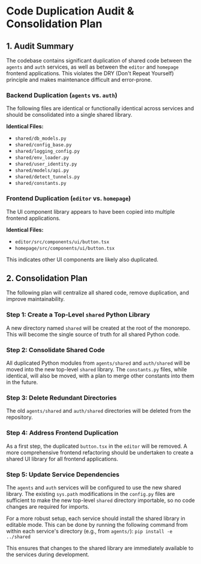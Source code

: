 
# Code Duplication Audit & Consolidation Plan

## 1. Audit Summary

The codebase contains significant duplication of shared code between the `agents` and `auth` services, as well as between the `editor` and `homepage` frontend applications. This violates the DRY (Don't Repeat Yourself) principle and makes maintenance difficult and error-prone.

### Backend Duplication (`agents` vs. `auth`)

The following files are identical or functionally identical across services and should be consolidated into a single shared library.

**Identical Files:**
*   `shared/db_models.py`
*   `shared/config_base.py`
*   `shared/logging_config.py`
*   `shared/env_loader.py`
*   `shared/user_identity.py`
*   `shared/models/api.py`
*   `shared/detect_tunnels.py`
*   `shared/constants.py`

### Frontend Duplication (`editor` vs. `homepage`)

The UI component library appears to have been copied into multiple frontend applications.

**Identical Files:**
*   `editor/src/components/ui/button.tsx`
*   `homepage/src/components/ui/button.tsx`

This indicates other UI components are likely also duplicated.

## 2. Consolidation Plan

The following plan will centralize all shared code, remove duplication, and improve maintainability.

### Step 1: Create a Top-Level `shared` Python Library

A new directory named `shared` will be created at the root of the monorepo. This will become the single source of truth for all shared Python code.

### Step 2: Consolidate Shared Code

All duplicated Python modules from `agents/shared` and `auth/shared` will be moved into the new top-level `shared` library. The `constants.py` files, while identical, will also be moved, with a plan to merge other constants into them in the future.

### Step 3: Delete Redundant Directories

The old `agents/shared` and `auth/shared` directories will be deleted from the repository.

### Step 4: Address Frontend Duplication

As a first step, the duplicated `button.tsx` in the `editor` will be removed. A more comprehensive frontend refactoring should be undertaken to create a shared UI library for all frontend applications.

### Step 5: Update Service Dependencies

The `agents` and `auth` services will be configured to use the new shared library. The existing `sys.path` modifications in the `config.py` files are sufficient to make the new top-level `shared` directory importable, so no code changes are required for imports.

For a more robust setup, each service should install the shared library in editable mode. This can be done by running the following command from within each service's directory (e.g., from `agents/`):
`pip install -e ../shared`

This ensures that changes to the shared library are immediately available to the services during development.

